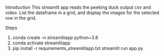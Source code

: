 Introduction
This streamlit app reads the peeking duck output csv and video. List the dataframe in a grid, and display the images for the selected row in the grid.

Steps

1. conda create -n streamlitapp python=3.8 
2. conda activate streamlitapp
3. pip install -r requirements_streamlitapp.txt
streamlit run app.py



